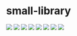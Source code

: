 # small-library
![](https://github.com/2117896430/small-library/blob/main/images/9.jpg)
![](https://github.com/2117896430/small-library/blob/main/images/10.jpg)
![](https://github.com/2117896430/small-library/blob/main/images/11.jpg)
![](https://github.com/2117896430/small-library/blob/main/images/12.jpg)
![](https://github.com/2117896430/small-library/blob/main/images/13.jpg)
![](https://github.com/2117896430/small-library/blob/main/images/14.jpg)
![](https://github.com/2117896430/small-library/blob/main/images/15.jpg)
![](https://github.com/2117896430/small-library/blob/main/images/16.jpg)
